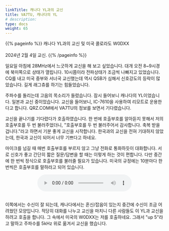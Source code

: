 ```yaml
---
linkTitle: 캐나다 YL과의 교신
title: VA7TU, 캐나다의 YL
# description:
type: docs
weight: 65
---
```


{{% pageinfo %}}
캐나다 YL과의 교신 및 미국 콜로라도 W0DXX<br><br>
2024년 2월 4일 교신.
{{% /pageinfo %}}

일요일 아침에 28MHz에서 느긋하게 교신을 해 보고 싶었습니다. 대개 오전 8~9시경에 북미쪽으로 상태가 열립니다. 10시쯤이라 전파상태가 조금씩 나빠지고 있었습니다. CQ를 내고 미국 중부와 서너국 교신했는데 역시 QSB가 심해서 신호강도의 등락이 많았습니다. 길게 래그츄를 하기는 힘들었습니다.

주파수를 돌리는데 고음의 목소리가 들렸습니다. 잠시 들어보니 캐나다의 YL이었습니다. 일본과 교신 중이었습니다. 교신을 들어보니, IC-7610을 사용하여  리모트로 운용한다고 합니다. QRZ.COM에서 VA7TU의 정보를 보면서 기다렸습니다.

교신을 끝나기를 기다렸다가 호출하였습니다. 한 번에 호출부호를 알아듣지 못해서 저의 호출부호를 두 번 불러주었더니, "호출부호를 두 번 불러주어서 감사합니다. 축복 받을겁니다."라고 하면서 기분 좋게 교신을 시작합니다. 한국과의 교신을 전혀 기대하지 않았는데, 한국과 교신이 되어서 너무 기쁘다고 하네요.

마이크를 넘길 때 매번 호출부호를 부르지 않고 그냥 전화로 통화하듯이 대화합니다. 서로 신호가 좋고 간단히 짧은 질문/답변을 할 때는 이렇게 하는 것이 편합니다. 다만 중간에 한 번씩 정식으로 호출부호를 불러줄 필요가 있습니다. 미국의 규정에는 10분마다 한 번씩은 호출부호를 말하라고 되어 있습니다.

<center><audio src="/recording/img/HL5KY_VA7TU_YL_W0DXX_240204.mp3" controls="controls"></audio></center><br>

이쪽에서는 수신이 잘 되는데, 캐나다에서는 혼신/잡음이 있는지 중간에 수신이 조금 어려웠던 모양입니다. 적당히 대화를 나누고 교신을 마치니 다른 사람들도 이 YL과 교신을 하려고 호출을 합니다. 그 속에서 미국의 W0DXX는 저를 호출하네요. 그래서 "up 5"라고 말하고 주파수를 5kHz 위로 옮겨서 교신을 했습니다.


 